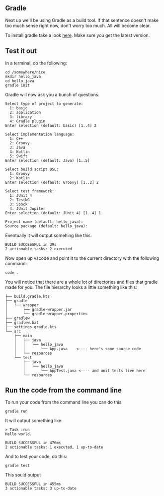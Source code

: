 ## Gradle

Next up we'll be using Gradle as a build tool. If that sentence doesn't make too much sense right now, don't worry too much. All will become clear.

To install gradle take a look [here](https://gradle.org/install/). Make sure you get the latest version.

## Test it out

In a terminal, do the following:

```
cd /somewhere/nice
mkdir hello_java
cd hello_java
gradle init
```

Gradle will now ask you a bunch of questions.

```
Select type of project to generate:
  1: basic
  2: application
  3: library
  4: Gradle plugin
Enter selection (default: basic) [1..4] 2

Select implementation language:
  1: C++
  2: Groovy
  3: Java
  4: Kotlin
  5: Swift
Enter selection (default: Java) [1..5]

Select build script DSL:
  1: Groovy
  2: Kotlin
Enter selection (default: Groovy) [1..2] 2

Select test framework:
  1: JUnit 4
  2: TestNG
  3: Spock
  4: JUnit Jupiter
Enter selection (default: JUnit 4) [1..4] 1

Project name (default: hello_java):
Source package (default: hello_java):
```

Eventually it will output somehing like this:

```
BUILD SUCCESSFUL in 39s
2 actionable tasks: 2 executed
```

Now open up vscode and point it to the current directory with the following command:

```
code .
```

You will notice that there are a whole lot of directories and files that gradle made for you. The file hierarchy looks a little something like this:

```
├── build.gradle.kts
├── gradle
│   └── wrapper
│       ├── gradle-wrapper.jar
│       └── gradle-wrapper.properties
├── gradlew
├── gradlew.bat
├── settings.gradle.kts
└── src
    ├── main
    │   ├── java
    │   │   └── hello_java
    │   │       └── App.java    <---- here's some source code
    │   └── resources
    └── test
        ├── java
        │   └── hello_java
        │       └── AppTest.java <---- and unit tests live here
        └── resources
```

## Run the code from the command line

To run your code from the command line you can do this

```
gradle run
```

It will output something like:

```
> Task :run
Hello world.

BUILD SUCCESSFUL in 476ms
2 actionable tasks: 1 executed, 1 up-to-date
```

And to test your code, do this:

```
gradle test
```

This sould output

```
BUILD SUCCESSFUL in 455ms
3 actionable tasks: 3 up-to-date
```
